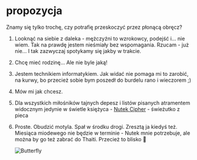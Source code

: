# propozycja
Znamy się tylko trochę, czy potrafię przeskoczyć przez płonącą obręcz?

1. Looknąć na siebie z daleka - mężczyźni to wzrokowcy, podejść i... nie wiem.
   Tak na prawdę jestem nieśmiały bez wspomagania. Rzucam - już nie... I tak zazwyczaj spotykamy się jakby w trakcie.
2. Chcę mieć rodzinę... Ale nie byle jaką!
3. Jestem technikiem informatykiem. Jak widać nie pomaga mi to zarobić, na kurwy, bo przecież sobie bym poszedł do burdelu rano i wieczorem ;)
4. Mów mi jak chcesz.
5. Dla wszystkich miłośników tajnych depesz i listów pisanych atramentem widocznym jedynie w świetle księżyca - [Nutek Cipher](https://github.com/NutekSecurity/nutek-cipher/releases/tag/v1.0.2) - świeżutko z pieca
6. Proste. Obudzić motyla. Spał w środku drogi. Zresztą ja kiedyś też. Miesiąca miodewego nie będzie w terminie - Nutek mnie potrzebuje, ale można by go też zabrać do Thaiti. Przecież to blisko 💛

   ![Butterfly](IMG_0103.png)
